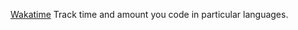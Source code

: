 
[Wakatime](https://wakatime.com/dashboard)
Track time and amount you code in particular languages.
